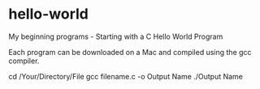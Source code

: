 # hello-world
My beginning programs - Starting with a C Hello World Program


Each program can be downloaded on a Mac and compiled using the gcc compiler.

cd /Your/Directory/File
gcc filename.c -o Output Name
./Output Name

